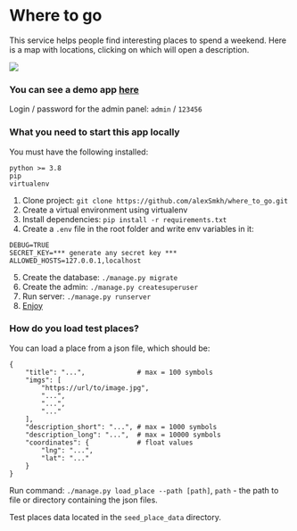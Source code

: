 # Where to go

This service helps people find interesting places to spend a weekend. Here is a map with locations, clicking on which will open a description.

![](sample.gif)

### You can see a demo app [here](https://alexsmkh.pythonanywhere.com/)
Login / password for the admin panel: `admin` / `123456`
    

### What you need to start this app locally
You must have the following installed:
```text
python >= 3.8
pip
virtualenv
```

1. Clone project: `git clone https://github.com/alexSmkh/where_to_go.git`
2. Create a virtual environment using virtualenv
3. Install dependencies: `pip install -r requirements.txt`
4. Create a `.env` file in the root folder and write env variables in it:
```text
DEBUG=TRUE
SECRET_KEY=*** generate any secret key ***
ALLOWED_HOSTS=127.0.0.1,localhost
```
5. Create the database: `./manage.py migrate`
6. Create the admin: `./manage.py createsuperuser`
7. Run server: `./manage.py runserver`
8. [Enjoy](http://127.0.0.1:8000)

### How do you load test places?
You can load a place from a json file, which should be:
```text
{
    "title": "...",             # max = 100 symbols
    "imgs": [
        "https://url/to/image.jpg",
        "...",
        "...",
        "..."
    ],
    "description_short": "...", # max = 1000 symbols
    "description_long": "...",  # max = 10000 symbols
    "coordinates": {            # float values
        "lng": "...",           
        "lat": "..."
    }
}
```

Run command: `./manage.py load_place --path [path]`, `path` - the path to file or directory containing the json files.

Test places data located in the `seed_place_data` directory.
